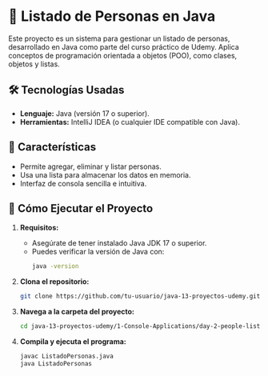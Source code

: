 # 📝 Listado de Personas en Java  

Este proyecto es un sistema para gestionar un listado de personas, desarrollado en Java como parte del curso práctico de Udemy. Aplica conceptos de programación orientada a objetos (POO), como clases, objetos y listas.  

## 🛠️ **Tecnologías Usadas**  
- **Lenguaje:** Java (versión 17 o superior).  
- **Herramientas:** IntelliJ IDEA (o cualquier IDE compatible con Java).  

## 🧩 **Características**  
- Permite agregar, eliminar y listar personas.  
- Usa una lista para almacenar los datos en memoria.  
- Interfaz de consola sencilla e intuitiva.  

## 🚀 **Cómo Ejecutar el Proyecto**  
1. **Requisitos:**  
   - Asegúrate de tener instalado Java JDK 17 o superior.  
   - Puedes verificar la versión de Java con:  
     ```bash
     java -version
     ```

2. **Clona el repositorio:**  
   ```bash
   git clone https://github.com/tu-usuario/java-13-proyectos-udemy.git

3. **Navega a la carpeta del proyecto:**
   ```bash
   cd java-13-proyectos-udemy/1-Console-Applications/day-2-people-list
   ```

4. **Compila y ejecuta el programa:**
   ```bash
   javac ListadoPersonas.java
   java ListadoPersonas
   ```
